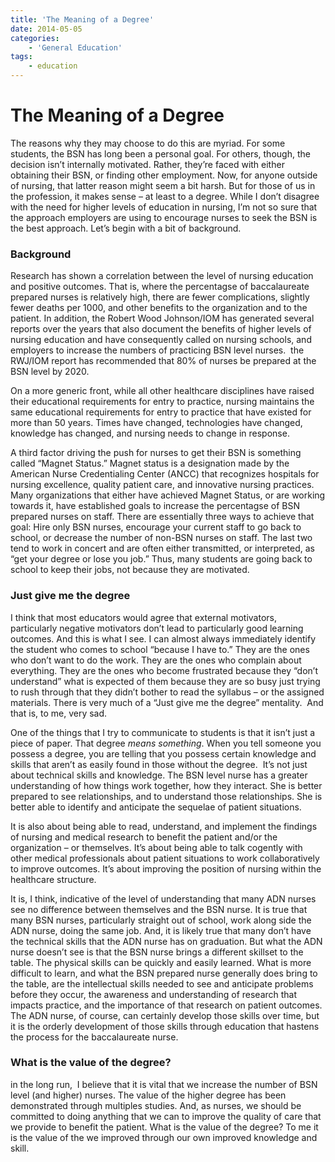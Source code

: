 ```yaml
---
title: 'The Meaning of a Degree'
date: 2014-05-05
categories:
    - 'General Education'
tags:
    - education
---
```

# The Meaning of a Degree

The reasons why they may choose to do this are myriad. For some students, the BSN has long been a personal goal. For others, though, the decision isn’t internally motivated. Rather, they’re faced with either obtaining their BSN, or finding other employment. Now, for anyone outside of nursing, that latter reason might seem a bit harsh. But for those of us in the profession, it makes sense – at least to a degree. While I don’t disagree with the need for higher levels of education in nursing, I’m not so sure that the approach employers are using to encourage nurses to seek the BSN is the best approach. Let’s begin with a bit of background. <!-- more -->

### Background

Research has shown a correlation between the level of nursing education and positive outcomes. That is, where the percentagse of baccalaureate prepared nurses is relatively high, there are fewer complications, slightly fewer deaths per 1000, and other benefits to the organization and to the patient. In addition, the Robert Wood Johnson/IOM has generated several reports over the years that also document the benefits of higher levels of nursing education and have consequently called on nursing schools, and employers to increase the numbers of practicing BSN level nurses.&nbsp; the RWJ/IOM report has recommended that 80% of nurses be prepared at the BSN level by 2020.

On a more generic front, while all other healthcare disciplines have raised their educational requirements for entry to practice, nursing maintains the same educational requirements for entry to practice that have existed for more than 50 years. Times have changed, technologies have changed, knowledge has changed, and nursing needs to change in response.

A third factor driving the push for nurses to get their BSN is something called “Magnet Status.” Magnet status is a designation made by the American Nurse Credentialing Center (ANCC) that recognizes hospitals for nursing excellence, quality patient care, and innovative nursing practices. Many organizations that either have achieved Magnet Status, or are working towards it, have established goals to increase the percentagse of BSN prepared nurses on staff. There are essentially three ways to achieve that goal: Hire only BSN nurses, encourage your current staff to go back to school, or decrease the number of non-BSN nurses on staff. The last two tend to work in concert and are often either transmitted, or interpreted, as “get your degree or lose you job.” Thus, many students are going back to school to keep their jobs, not because they are motivated.

### Just give me the degree

I think that most educators would agree that external motivators, particularly negative motivators don’t lead to particularly good learning outcomes. And this is what I see. I can almost always immediately identify the student who comes to school “because I have to.” They are the ones who don’t want to do the work. They are the ones who complain about everything. They are the ones who become frustrated because they “don’t understand” what is expected of them because they are so busy just trying to rush through that they didn’t bother to read the syllabus – or the assigned materials. There is very much of a “Just give me the degree” mentality.&nbsp; And that is, to me, very sad.

One of the things that I try to communicate to students is that it isn’t just a piece of paper. That degree _means something_. When you tell someone you possess a degree, you are telling that you possess certain knowledge and skills that aren’t as easily found in those without the degree.&nbsp; It’s not just about technical skills and knowledge. The BSN level nurse has a greater understanding of how things work together, how they interact. She is better prepared to see relationships, and to understand those relationships. She is better able to identify and anticipate the sequelae of patient situations. 

It is also about being able to read, understand, and implement the findings of nursing and medical research to benefit the patient and/or the organization – or themselves. It’s about being able to talk cogently with other medical professionals about patient situations to work collaboratively to improve outcomes. It’s about improving the position of nursing within the healthcare structure.

It is, I think, indicative of the level of understanding that many ADN nurses see no difference between themselves and the BSN nurse. It is true that many BSN nurses, particularly straight out of school, work along side the ADN nurse, doing the same job. And, it is likely true that many don’t have the technical skills that the ADN nurse has on graduation. But what the ADN nurse doesn’t see is that the BSN nurse brings a different skillset to the table. The physical skills can be quickly and easily learned. What is more difficult to learn, and what the BSN prepared nurse generally does bring to the table, are the intellectual skills needed to see and anticipate problems before they occur, the awareness and understanding of research that impacts practice, and the importance of that research on patient outcomes. The ADN nurse, of course, can certainly develop those skills over time, but it is the orderly development of those skills through education that hastens the process for the baccalaureate nurse.

### What is the value of the degree?

in the long run,&nbsp; I believe that it is vital that we increase the number of BSN level (and higher) nurses. The value of the higher degree has been demonstrated through multiples studies. And, as nurses, we should be committed to doing anything that we can to improve the quality of care that we provide to benefit the patient. What is the value of the degree? To me it is the value of the we improved through our own improved knowledge and skill.
